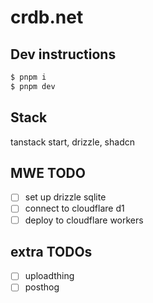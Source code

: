# crdb.net

## Dev instructions
```bash
$ pnpm i
$ pnpm dev
```

## Stack
tanstack start, drizzle, shadcn

## MWE TODO
- [ ] set up drizzle sqlite
- [ ] connect to cloudflare d1
- [ ] deploy to cloudflare workers

## extra TODOs
- [ ] uploadthing
- [ ] posthog